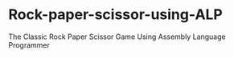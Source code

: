# Rock-paper-scissor-using-ALP
The Classic Rock Paper Scissor Game Using Assembly Language Programmer
